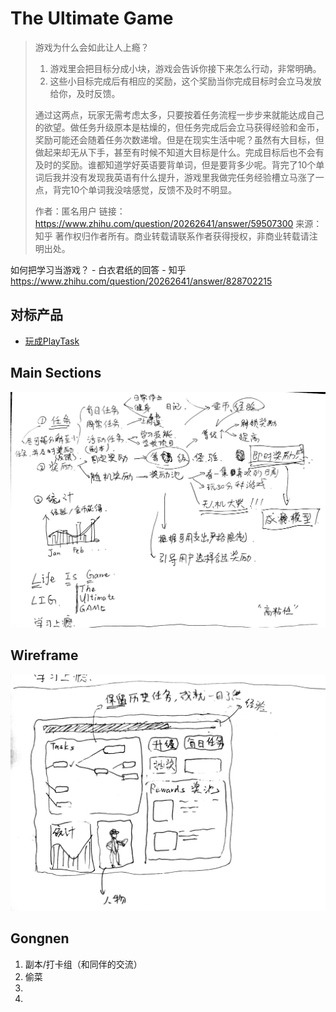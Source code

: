 # The Ultimate Game

> 游戏为什么会如此让人上瘾？
> 
> 1. 游戏里会把目标分成小块，游戏会告诉你接下来怎么行动，非常明确。
> 2. 这些小目标完成后有相应的奖励，这个奖励当你完成目标时会立马发放给你，及时反馈。
> 
> 通过这两点，玩家无需考虑太多，只要按着任务流程一步步来就能达成自己的欲望。做任务升级原本是枯燥的，但任务完成后会立马获得经验和金币，奖励可能还会随着任务次数递增。但是在现实生活中呢？虽然有大目标，但做起来却无从下手，甚至有时候不知道大目标是什么。完成目标后也不会有及时的奖励。谁都知道学好英语要背单词，但是要背多少呢。背完了10个单词后我并没有发现我英语有什么提升，游戏里我做完任务经验槽立马涨了一点，背完10个单词我没啥感觉，反馈不及时不明显。
> 
> 作者：匿名用户
> 链接：https://www.zhihu.com/question/20262641/answer/59507300
> 来源：知乎
> 著作权归作者所有。商业转载请联系作者获得授权，非商业转载请注明出处。

如何把学习当游戏？ - 白衣君纸的回答 - 知乎
https://www.zhihu.com/question/20262641/answer/828702215


## 对标产品

- [玩成PlayTask](https://www.zhihu.com/question/47684675)

## Main Sections

![](./media/main-functions.jpg)

## Wireframe
![](./media/wireframe-v1.jpg)

## Gongnen

1. 副本/打卡组（和同伴的交流）
2. 偷菜
3. 
4. 